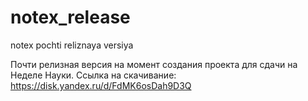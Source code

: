 # notex_release
notex pochti reliznaya versiya

Почти релизная версия на момент создания проекта для сдачи на Неделе Науки. 
Ссылка на скачивание:
https://disk.yandex.ru/d/FdMK6osDah9D3Q
